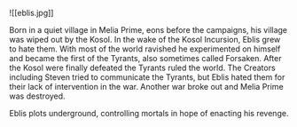 ![[eblis.jpg]]

Born in a quiet village in Melia Prime, eons before the campaigns, his village was wiped out by the Kosol. In the wake of the Kosol Incursion, Eblis grew to hate them. With most of the world ravished he experimented on himself and became the first of the Tyrants, also sometimes called Forsaken. After the Kosol were finally defeated the Tyrants ruled the world. The Creators including Steven tried to communicate the Tyrants, but Eblis hated them for their lack of intervention in the war. Another war broke out and Melia Prime was destroyed.

Eblis plots underground, controlling mortals in hope of enacting his revenge.
